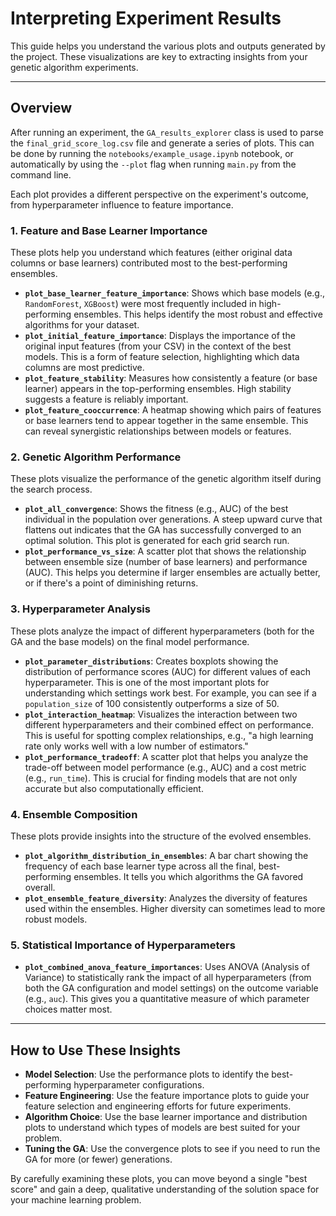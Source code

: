 # Interpreting Experiment Results

This guide helps you understand the various plots and outputs generated by the project. These visualizations are key to extracting insights from your genetic algorithm experiments.

---

## Overview

After running an experiment, the `GA_results_explorer` class is used to parse the `final_grid_score_log.csv` file and generate a series of plots. This can be done by running the `notebooks/example_usage.ipynb` notebook, or automatically by using the `--plot` flag when running `main.py` from the command line.

Each plot provides a different perspective on the experiment's outcome, from hyperparameter influence to feature importance.

### 1. Feature and Base Learner Importance

These plots help you understand which features (either original data columns or base learners) contributed most to the best-performing ensembles.

-   **`plot_base_learner_feature_importance`**: Shows which base models (e.g., `RandomForest`, `XGBoost`) were most frequently included in high-performing ensembles. This helps identify the most robust and effective algorithms for your dataset.
-   **`plot_initial_feature_importance`**: Displays the importance of the original input features (from your CSV) in the context of the best models. This is a form of feature selection, highlighting which data columns are most predictive.
-   **`plot_feature_stability`**: Measures how consistently a feature (or base learner) appears in the top-performing ensembles. High stability suggests a feature is reliably important.
-   **`plot_feature_cooccurrence`**: A heatmap showing which pairs of features or base learners tend to appear together in the same ensemble. This can reveal synergistic relationships between models or features.

### 2. Genetic Algorithm Performance

These plots visualize the performance of the genetic algorithm itself during the search process.

-   **`plot_all_convergence`**: Shows the fitness (e.g., AUC) of the best individual in the population over generations. A steep upward curve that flattens out indicates that the GA has successfully converged to an optimal solution. This plot is generated for each grid search run.
-   **`plot_performance_vs_size`**: A scatter plot that shows the relationship between ensemble size (number of base learners) and performance (AUC). This helps you determine if larger ensembles are actually better, or if there's a point of diminishing returns.

### 3. Hyperparameter Analysis

These plots analyze the impact of different hyperparameters (both for the GA and the base models) on the final model performance.

-   **`plot_parameter_distributions`**: Creates boxplots showing the distribution of performance scores (AUC) for different values of each hyperparameter. This is one of the most important plots for understanding which settings work best. For example, you can see if a `population_size` of 100 consistently outperforms a size of 50.
-   **`plot_interaction_heatmap`**: Visualizes the interaction between two different hyperparameters and their combined effect on performance. This is useful for spotting complex relationships, e.g., "a high learning rate only works well with a low number of estimators."
-   **`plot_performance_tradeoff`**: A scatter plot that helps you analyze the trade-off between model performance (e.g., AUC) and a cost metric (e.g., `run_time`). This is crucial for finding models that are not only accurate but also computationally efficient.

### 4. Ensemble Composition

These plots provide insights into the structure of the evolved ensembles.

-   **`plot_algorithm_distribution_in_ensembles`**: A bar chart showing the frequency of each base learner type across all the final, best-performing ensembles. It tells you which algorithms the GA favored overall.
-   **`plot_ensemble_feature_diversity`**: Analyzes the diversity of features used within the ensembles. Higher diversity can sometimes lead to more robust models.

### 5. Statistical Importance of Hyperparameters

-   **`plot_combined_anova_feature_importances`**: Uses ANOVA (Analysis of Variance) to statistically rank the impact of all hyperparameters (from both the GA configuration and model settings) on the outcome variable (e.g., `auc`). This gives you a quantitative measure of which parameter choices matter most.

---

## How to Use These Insights

-   **Model Selection**: Use the performance plots to identify the best-performing hyperparameter configurations.
-   **Feature Engineering**: Use the feature importance plots to guide your feature selection and engineering efforts for future experiments.
-   **Algorithm Choice**: Use the base learner importance and distribution plots to understand which types of models are best suited for your problem.
-   **Tuning the GA**: Use the convergence plots to see if you need to run the GA for more (or fewer) generations.

By carefully examining these plots, you can move beyond a single "best score" and gain a deep, qualitative understanding of the solution space for your machine learning problem.